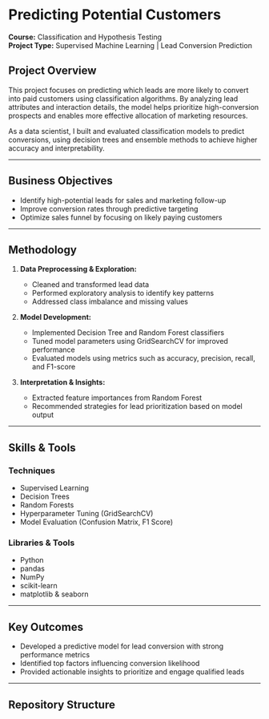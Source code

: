 # Predicting Potential Customers

**Course:** Classification and Hypothesis Testing  
**Project Type:** Supervised Machine Learning | Lead Conversion Prediction

## Project Overview

This project focuses on predicting which leads are more likely to convert into paid customers using classification algorithms. By analyzing lead attributes and interaction details, the model helps prioritize high-conversion prospects and enables more effective allocation of marketing resources.

As a data scientist, I built and evaluated classification models to predict conversions, using decision trees and ensemble methods to achieve higher accuracy and interpretability.

---

## Business Objectives

- Identify high-potential leads for sales and marketing follow-up  
- Improve conversion rates through predictive targeting  
- Optimize sales funnel by focusing on likely paying customers  

---

## Methodology

1. **Data Preprocessing & Exploration:**  
   - Cleaned and transformed lead data  
   - Performed exploratory analysis to identify key patterns  
   - Addressed class imbalance and missing values

2. **Model Development:**  
   - Implemented Decision Tree and Random Forest classifiers  
   - Tuned model parameters using GridSearchCV for improved performance  
   - Evaluated models using metrics such as accuracy, precision, recall, and F1-score

3. **Interpretation & Insights:**  
   - Extracted feature importances from Random Forest  
   - Recommended strategies for lead prioritization based on model output

---

## Skills & Tools

### Techniques
- Supervised Learning  
- Decision Trees  
- Random Forests  
- Hyperparameter Tuning (GridSearchCV)  
- Model Evaluation (Confusion Matrix, F1 Score)

### Libraries & Tools
- Python  
- pandas  
- NumPy  
- scikit-learn  
- matplotlib & seaborn

---

## Key Outcomes

- Developed a predictive model for lead conversion with strong performance metrics  
- Identified top factors influencing conversion likelihood  
- Provided actionable insights to prioritize and engage qualified leads

---

## Repository Structure

